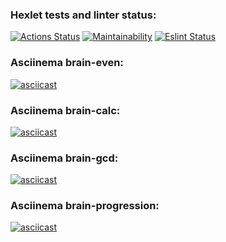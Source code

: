 ### Hexlet tests and linter status:
[![Actions Status](https://github.com/IlnurFazylzyanov/frontend-project-lvl1/workflows/hexlet-check/badge.svg)](https://github.com/IlnurFazylzyanov/frontend-project-lvl1/actions)
[![Maintainability](https://api.codeclimate.com/v1/badges/a99a88d28ad37a79dbf6/maintainability)](https://codeclimate.com/github/codeclimate/codeclimate/maintainability)
[![Eslint Status](https://github.com/IlnurFazylzyanov/frontend-project-lvl1/actions/workflows/eslint.yml/badge.svg)](https://github.com/IlnurFazylzyanov/frontend-project-lvl1/actions/workflows/eslint.yml)

### Asciinema brain-even:
[![asciicast](https://asciinema.org/a/SGrKndcj02ighjCwkxfddYRRu.svg)](https://asciinema.org/a/SGrKndcj02ighjCwkxfddYRRu)

### Asciinema brain-calc:
[![asciicast](https://asciinema.org/a/35YA8THO4cE9Ehk2LvplMiuOy.svg)](https://asciinema.org/a/35YA8THO4cE9Ehk2LvplMiuOy)

### Asciinema brain-gcd:
[![asciicast](https://asciinema.org/a/u3CgKuTYrQejyKguAinxa5mUk.svg)](https://asciinema.org/a/u3CgKuTYrQejyKguAinxa5mUk)

### Asciinema brain-progression:
[![asciicast](https://asciinema.org/a/UQUxR3izeDhIoKHCxrgsZ0XZu.svg)](https://asciinema.org/a/UQUxR3izeDhIoKHCxrgsZ0XZu)